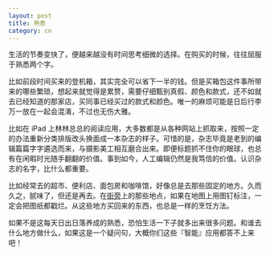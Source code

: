```yaml
---
layout: post
title: 熟悉
category: cn
---
```


生活的节奏变快了，便越来越没有时间思考细微的选择。在购买的时候，往往屈服于熟悉两个字。

比如前段时间买来的登机箱，其实完全可以省下一半的钱。但是买箱包这件事所带来的哪些繁琐，想起来就觉得是累赘，需要仔细甄别真假、颜色和款式，还不如就去已经知道的那家店，买同事已经买过的款式和颜色。唯一的麻烦可能是日后行李万一放在一起会混淆，不过也无伤大雅。

比如在 iPad 上林林总总的阅读应用，大多数都是从各种网站上抓取来，按照一定的办法重新分类排版改头换面成一本杂志的样子。可惜的是，杂志毕竟是老到的编辑篇篇字字遴选而来，与摄影美工相互磨合出来。即便标题抓不住你的眼球，也总有在闲暇时光随手翻翻的价值。事到如今，人工编辑仍然是我笃信的价值。认识杂志的名字，比什么都重要。

比如经常去的超市、便利店、面包房和咖啡馆，好像总是去那些固定的地方。久而久之，腻味了，但还是再去。在[街旁](http://jiepang.com)上的那些地点，如果在地图上用图钉标注，一定会把图纸都戳烂。从这些地方买回来的东西，也总是一样的烹饪方法。

如果不是这每天日出日落养成的熟悉，恐怕生活一下子就多出来很多问题。和谁去什么地方做什么，如果这是一个疑问句，大概你们这些『智能』应用都答不上来吧！